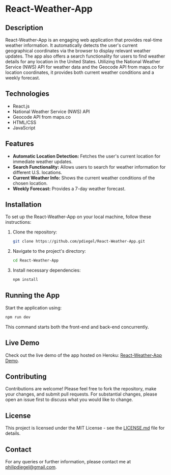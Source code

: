# React-Weather-App

## Description

React-Weather-App is an engaging web application that provides real-time weather information. It automatically detects the user's current geographical coordinates via the browser to display relevant weather updates. The app also offers a search functionality for users to find weather details for any location in the United States. Utilizing the National Weather Service (NWS) API for weather data and the Geocode API from maps.co for location coordinates, it provides both current weather conditions and a weekly forecast.

## Technologies

- React.js
- National Weather Service (NWS) API
- Geocode API from maps.co
- HTML/CSS
- JavaScript

## Features

- **Automatic Location Detection:** Fetches the user's current location for immediate weather updates.
- **Search Functionality:** Allows users to search for weather information for different U.S. locations.
- **Current Weather Info:** Shows the current weather conditions of the chosen location.
- **Weekly Forecast:** Provides a 7-day weather forecast.

## Installation

To set up the React-Weather-App on your local machine, follow these instructions:

1. Clone the repository:

    ```bash
    git clone https://github.com/pdiegel/React-Weather-App.git
    ```

2. Navigate to the project's directory:

    ```bash
    cd React-Weather-App
    ```

3. Install necessary dependencies:

    ```bash
    npm install
    ```

## Running the App

Start the application using:

```bash
npm run dev
```

This command starts both the front-end and back-end concurrently.

## Live Demo

Check out the live demo of the app hosted on Heroku: [React-Weather-App Demo](https://intense-shelf-80981-ec0c29c523a8.herokuapp.com/).

## Contributing

Contributions are welcome! Please feel free to fork the repository, make your changes, and submit pull requests. For substantial changes, please open an issue first to discuss what you would like to change.

## License

This project is licensed under the MIT License - see the [LICENSE.md](LICENSE.md) file for details.

## Contact

For any queries or further information, please contact me at [philipdiegel@gmail.com](mailto:philipdiegel@gmail.com).
